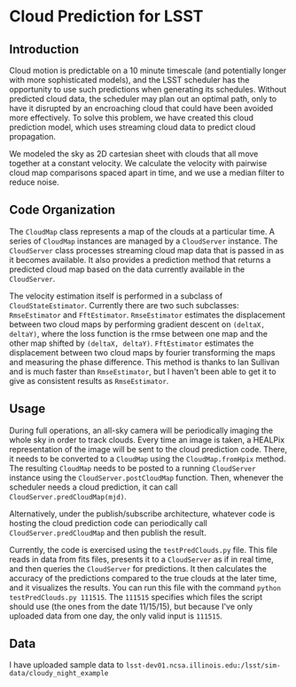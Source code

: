 # Cloud Prediction for LSST

## Introduction
Cloud motion is predictable on a 10 minute timescale (and potentially longer with more sophisticated models), and the LSST scheduler has the opportunity to use such predictions when generating its schedules. Without predicted cloud data, the scheduler may plan out an optimal path, only to have it disrupted by an encroaching cloud that could have been avoided more effectively. To solve this problem, we have created this cloud prediction model, which uses streaming cloud data to predict cloud propagation.

We modeled the sky as 2D cartesian sheet with clouds that all move together at a constant velocity. We calculate the velocity with pairwise cloud map comparisons spaced apart in time, and we use a median filter to reduce noise.

## Code Organization
The `CloudMap` class represents a map of the clouds at a particular time. A series of `CloudMap` instances are managed by a `CloudServer` instance. The `CloudServer` class processes streaming cloud map data that is passed in as it becomes available. It also provides a prediction method that returns a predicted cloud map based on the data currently available in the `CloudServer`. 

The velocity estimation itself is performed in a subclass of `CloudStateEstimator`. Currently there are two such subclasses: `RmseEstimator` and `FftEstimator`. `RmseEstimator` estimates the displacement between two cloud maps by performing gradient descent on `(deltaX, deltaY)`, where the loss function is the rmse between one map and the other map shifted by `(deltaX, deltaY)`. `FftEstimator` estimates the displacement between two cloud maps by fourier transforming the maps and measuring the phase difference. This method is thanks to Ian Sullivan and is much faster than `RmseEstimator`, but I haven't been able to get it to give as consistent results as `RmseEstimator`.

## Usage

During full operations, an all-sky camera will be periodically imaging the whole sky in order to track clouds. Every time an image is taken, a HEALPix representation of the image will be sent to the cloud prediction code. There, it needs to be converted to a `CloudMap` using the `CloudMap.fromHpix` method. The resulting `CloudMap` needs to be posted to a running `CloudServer` instance using the `CloudServer.postCloudMap` function. Then, whenever the scheduler needs a cloud prediction, it can call `CloudServer.predCloudMap(mjd)`. 

Alternatively, under the publish/subscribe architecture, whatever code is hosting the cloud prediction code can periodically call `CloudServer.predCloudMap` and then publish the result.

Currently, the code is exercised using the `testPredClouds.py` file. This file reads in data from fits files, presents it to a `CloudServer` as if in real time, and then queries the `CloudServer` for predictions. It then calculates the accuracy of the predictions compared to the true clouds at the later time, and it visualizes the results. You can run this file with the command `python testPredClouds.py 111515`. The `111515` specifies which files the script should use (the ones from the date 11/15/15), but because I've only uploaded data from one day, the only valid input is `111515`.

## Data

I have uploaded sample data to `lsst-dev01.ncsa.illinois.edu:/lsst/sim-data/cloudy_night_example`
